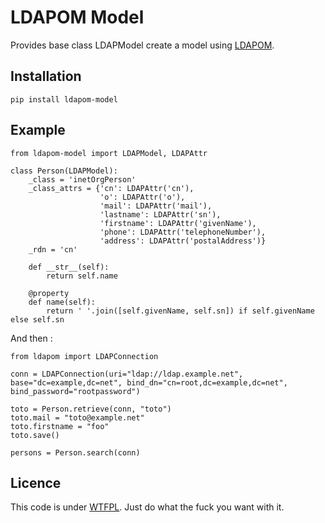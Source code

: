 # LDAPOM Model

Provides base class LDAPModel create a model using [LDAPOM](https://pypi.python.org/pypi/ldapom/0.11.0).

## Installation

    pip install ldapom-model

## Example

    from ldapom-model import LDAPModel, LDAPAttr

    class Person(LDAPModel):
        _class = 'inetOrgPerson'
        _class_attrs = {'cn': LDAPAttr('cn'),
                        'o': LDAPAttr('o'),
                        'mail': LDAPAttr('mail'),
                        'lastname': LDAPAttr('sn'),
                        'firstname': LDAPAttr('givenName'),
                        'phone': LDAPAttr('telephoneNumber'),
                        'address': LDAPAttr('postalAddress')}
        _rdn = 'cn'

        def __str__(self):
            return self.name

        @property
        def name(self):
            return ' '.join([self.givenName, self.sn]) if self.givenName else self.sn


And then :

    from ldapom import LDAPConnection

    conn = LDAPConnection(uri="ldap://ldap.example.net", base="dc=example,dc=net", bind_dn="cn=root,dc=example,dc=net", bind_password="rootpassword")

    toto = Person.retrieve(conn, "toto")
    toto.mail = "toto@example.net"
    toto.firstname = "foo"
    toto.save()

    persons = Person.search(conn)

## Licence

This code is under [WTFPL](https://en.wikipedia.org/wiki/WTFPL). Just do what the fuck you want with it.

